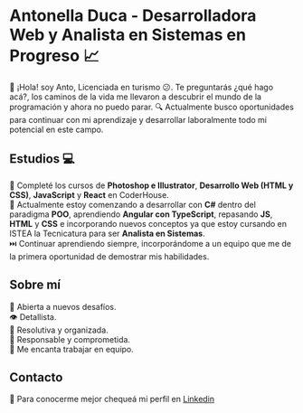 # Antonella Duca - Desarrolladora Web y Analista en Sistemas en Progreso :chart_with_upwards_trend: 
👋 ¡Hola! soy Anto, Licenciada en turismo :confused:. Te preguntarás ¿qué hago acá?, los caminos de la vida me llevaron a descubrir el mundo de la programación y ahora no puedo parar.
:mag: Actualmente busco oportunidades para continuar con mi aprendizaje y desarrollar laboralmente todo mi potencial en este campo.

## Estudios :computer:
:pushpin: Completé los cursos de **Photoshop e Illustrator**, **Desarrollo Web (HTML y CSS)**, **JavaScript** y **React** en CoderHouse.<br>
:pushpin: Actualmente estoy comenzando a desarrollar con **C#** dentro del paradigma **POO**, aprendiendo **Angular con TypeScript**, repasando **JS**, **HTML** y **CSS** e incorporando nuevos conceptos ya que estoy cursando en ISTEA la Tecnicatura para ser **Analista en Sistemas**.<br>
:next_track_button: Continuar aprendiendo siempre, incorporándome a un equipo que me de la primera oportunidad de demostrar mis habilidades.

## Sobre mí
:muscle: Abierta a nuevos desafíos.<br>
:eye: Detallista.<br>
:jigsaw: Resolutiva y organizada.<br>
:1st_place_medal: Responsable y comprometida. <br>
:heart_decoration: Me encanta trabajar en equipo.

## Contacto
:incoming_envelope: Para conocerme mejor chequeá mi perfil en [Linkedin](https://www.linkedin.com/in/antonella-duca/)

<!---
anto-duca/anto-duca is a special ✨ repository because its `README.md` (this file) appears on your GitHub profile.
You can click the Preview link to take a look at your changes.
--->

